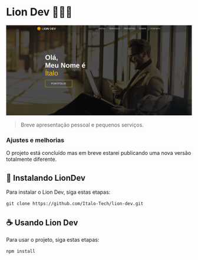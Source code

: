# Lion Dev 🦁🇮🇱

<img src="image/readme_1.png" alt="Exemplo imagem">

> Breve apresentação pessoal e pequenos serviços.

### Ajustes e melhorias

O projeto está concluído mas em breve estarei publicando uma nova versão totalmente diferente.

## 🚀 Instalando LionDev

Para instalar o Lion Dev, siga estas etapas:

```
git clone https://github.com/Italo-Tech/lion-dev.git
```

## ☕ Usando Lion Dev

Para usar o projeto, siga estas etapas:

```
npm install
```
